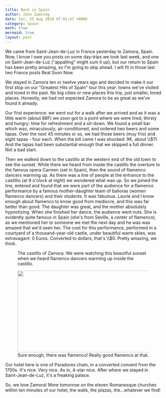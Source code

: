 ```yaml
---
title: Back in Spain
author: John Zumsteg
date: Sat, 25 Aug 2018 07:01:47 +0000
category: Spain
math: true
mermaid: true
layout: post
---
```

<!-- wp:paragraph -->
<p>We came from Saint-Jean-de-Luz in France yesterday to Zamora, Spain. Now, I know I owe you posts on some day-trips we took last week, and one on Saint-Jean-de-Luz ("appalling" might sum it up), but our return to Spain has been pretty amazing, so I'm going to skip ahead. I will fit in those last two France posts Real Soon Now.</p>
<!-- /wp:paragraph -->

<!-- wp:paragraph -->
<p>We stayed in Zamora ten or twelve years ago and decided to make it our first stop on our "Greatest Hits of Spain" tour this year: towns we've visited and loved in the past. No big cities or new places this trip, just smaller, loved places. Honestly, we had not expected Zamora to be as great as we've found it already.</p>
<!-- /wp:paragraph -->

<!-- wp:paragraph -->
<p>Our first experience: we went out for a walk after we arrived and as it was a little warm (about 88F) we soon got to a point where we were tired, thirsty and hungry: time for refreshment and a sit-down. We found a small bar which was, miraculously, air-conditioned, and ordered two beers and some tapas. Over the next 45 minutes or so, we had those beers (muy frio) and eight tapas - four each. When the bill came I was shocked: 9€, about \\$11. And the tapas had been substantial enough that we skipped a full dinner. Not a bad start.</p>
<!-- /wp:paragraph -->

<!-- wp:paragraph -->
<p>Then we walked down to the castillo at the western end of the old town to see the sunset. While there we heard from inside the castillo the overture to the famous opera Carmen (set in Spain), then the sound of flamenco dancers warming up. As there was a line of people at the entrance to the castillio (at 9 o'clock at night) we wondered what was up. So we joined the line, entered and found that we were part of the audience for a flamenco performance by a famous mother-daughter team of bailoras (women flamenco dancers) and their students. It was fabulous. Laurie and I know enough about flamenco to know good from mediocre, and this was far better than good. The daughter was great, and the mother absolutely hypnotizing. When she finished her dance, the audience went nuts. She is evidently quite famous in Spain (she's from Seville, a center of flamenco), as we mentioned her to someone we met the next day and he was was amazed that we'd seen her. The cost for this performance, performed in a courtyard of a thousand-year-old castle, under beautiful warm skies, was extravagant: 0 Euros. Converted to dollars, that's \\$0. Pretty amazing, we think.</p>
<!-- /wp:paragraph -->

<!-- wp:image {"id":5417} -->
<figure class = "landscape" class="wp-block-image"><img src="{{"/assets/images/2018/08/DSC04550.jpg" alt="" class="wp-image-5417" | prepend: site.baseurl | prepend: site.url }}" alt="Image" /><figcaption>The castillo of Zamora. We were watching this beautiful sunset when we heard flamenco dancers warming up inside the castillo.</figcaption></figure>
<!-- /wp:image -->

<!-- wp:image {"id":5418,"width":580,"height":264} -->
<figure class = "landscape" class="wp-block-image is-resized"><img src="{{"/assets/images/2018/08/DSC04552.jpg" alt="" class="wp-image-5418" width="580" height="264" | prepend: site.baseurl | prepend: site.url }}" alt="Image" /><figcaption>Sure enough, there was flamenco! Really good flamenco at that.</figcaption></figure>
<!-- /wp:image -->

<!-- wp:paragraph -->
<p>Our hotel here is one of Paradores chain, in a converted convent from the 1700s. It's nice. Very nice. As in, 4-star nice. After where we stayed in Saint-Jean-de-Luz, it's a freaking palace.</p>
<!-- /wp:paragraph -->

<!-- wp:paragraph {"fontSize":"regular"} -->
<p class="has-regular-font-size">So, we love Zamora! More tomorrow on the eleven Romanesque churches within ten minutes of our hotel, the walls, the plazas, the...whatever we find!</p>
<!-- /wp:paragraph -->

<!-- wp:paragraph -->
<p></p>
<!-- /wp:paragraph -->
